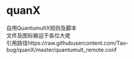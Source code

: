# quanX
自用QuantumultX规则及脚本<br/>
文件及图标搬运于各位大佬<br/>
引用路径https://raw.githubusercontent.com/Tao-bug/quanX/master/quantumult_remote.conf
